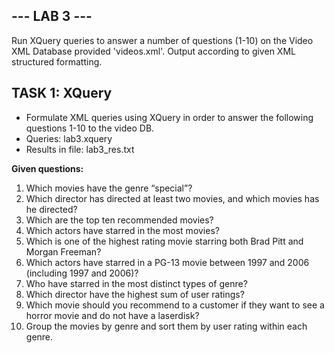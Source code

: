 ## --- LAB 3 ---

Run XQuery queries to answer a number of questions (1-10) on the Video XML Database provided 'videos.xml'.
Output according to given XML structured formatting.

## TASK 1: XQuery
- Formulate XML queries using XQuery in order to answer the following questions 1-10 to the video DB.
- Queries: lab3.xquery
- Results in file: lab3_res.txt

**Given questions:**
  1. Which movies have the genre “special”?
  2. Which director has directed at least two movies, and which movies has he directed?
  3. Which are the top ten recommended movies?
  4. Which actors have starred in the most movies?
  5. Which is one of the highest rating movie starring both Brad Pitt and Morgan Freeman?
  6. Which actors have starred in a PG-13 movie between 1997 and 2006 (including 1997 and 2006)?
  7. Who have starred in the most distinct types of genre?
  8. Which director have the highest sum of user ratings?
  9. Which movie should you recommend to a customer if they want to see a horror movie and do not have a laserdisk?
  10. Group the movies by genre and sort them by user rating within each genre.
